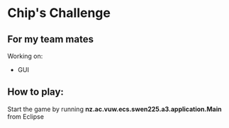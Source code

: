 # Chip's Challenge #

## For my team mates ##

Working on:
- GUI

## How to play: ##

Start the game by running **nz.ac.vuw.ecs.swen225.a3.application.Main** from Eclipse
